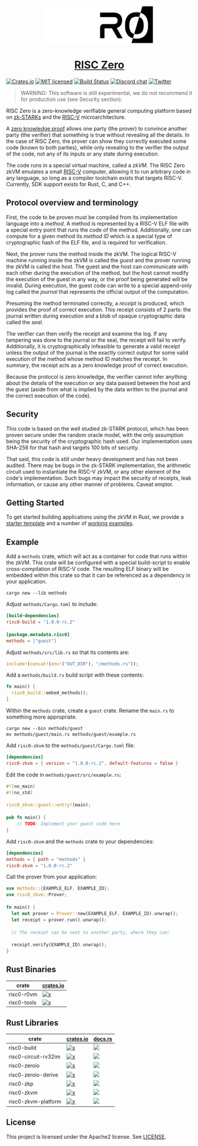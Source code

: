 <p align="center">
  <a href="https://risczero.com/#gh-dark-mode-only"><img src="docs/assets/Risc0-Logo_Horizontal.svg" height="100"></a>
  <a href="https://risczero.com/#gh-light-mode-only"><img src="docs/assets/Risc0-Logo_Horizontal_Inverted.svg" height="100"></a>
</p>

<h1 align="center"><a href="https://risczero.com">RISC Zero</a></h1>

[![Crates.io][crates-badge]][crates-url]
[![MIT licensed][licence-badge]][licence-url]
[![Build Status][actions-badge]][actions-url]
[![Discord chat][discord-badge]][discord-url]
[![Twitter][twitter-badge]][twitter-url]

[crates-badge]: https://img.shields.io/crates/v/risc0-zkvm?include_prerelease
[crates-url]: https://crates.io/crates/risc0-zkvm
[licence-badge]: https://img.shields.io/github/license/risc0/risc0?color=blue
[licence-url]: https://github.com/risc0/risc0/blob/main/LICENSE
[actions-badge]: https://img.shields.io/github/workflow/status/risc0/risc0/CI/main
[actions-url]: https://github.com/risc0/risc0/actions?query=workflow%3ACI+branch%3Amain
[discord-badge]: https://img.shields.io/discord/953703904086994974.svg?logo=discord&style=flat-square
[discord-url]: https://discord.gg/risczero
[twitter-badge]: https://img.shields.io/twitter/follow/risczero
[twitter-url]: https://twitter.com/risczero

[zk-proof]: https://en.wikipedia.org/wiki/Non-interactive_zero-knowledge_proof
[risc-v]: https://en.wikipedia.org/wiki/RISC-V
[crates.io]: https://crates.io

> WARNING: This software is still experimental, we do not recommend it for
> production use (see Security section).

RISC Zero is a zero-knowledge verifiable general computing platform based on
[zk-STARKs][zk-proof] and the [RISC-V] microarchitecture.

A [zero knowledge proof][zk-proof] allows one party (the prover) to convince
another party (the verifier) that something is true without revealing all the
details.  In the case of RISC Zero, the prover can show they correctly executed
some code (known to both parties), while only revealing to the verifier the
output of the code, not any of its inputs or any state during execution.

The code runs in a special virtual machine, called a *zkVM*.  The RISC Zero zkVM
emulates a small [RISC-V] computer, allowing it to run arbitrary code in any
language, so long as a compiler toolchain exists that targets RISC-V. Currently,
SDK support exists for Rust, C, and C++.

## Protocol overview and terminology

First, the code to be proven must be compiled from its implementation language
into a *method*.  A method is represented by a RISC-V ELF file with a special
entry point that runs the code of the method.  Additionally, one can compute for
a given method its *method ID* which is a special type of cryptographic hash of
the ELF file, and is required for verification.

Next, the prover runs the method inside the zkVM.  The logical RISC-V machine
running inside the zkVM is called the *guest* and the prover running the zkVM is
called the *host*.  The guest and the host can communicate with each other
during the execution of the method, but the host cannot modify the execution of
the guest in any way, or the proof being generated will be invalid. During
execution, the guest code can write to a special append-only log called the
*journal* that represents the official output of the computation.

Presuming the method terminated correctly, a *receipt* is produced, which
provides the proof of correct execution. This receipt consists of 2 parts: the
journal written during execution and a blob of opaque cryptographic data called
the *seal*.

The verifier can then verify the receipt and examine the log. If any tampering
was done to the journal or the seal, the receipt will fail to verify.
Additionally, it is cryptographically infeasible to generate a valid receipt
unless the output of the journal is the exactly correct output for some valid
execution of the method whose method ID matches the receipt. In summary, the
receipt acts as a zero knowledge proof of correct execution.

Because the protocol is zero knowledge, the verifier cannot infer anything about
the details of the execution or any data passed between the host and the guest
(aside from what is implied by the data written to the journal and the correct
execution of the code).

## Security

This code is based on the well studied zk-STARK protocol, which has been proven
secure under the random oracle model, with the only assumption being the
security of the cryptographic hash used.  Our implementation uses SHA-256 for
that hash and targets 100 bits of security.

That said, this code is still under heavy development and has not been audited.
There may be bugs in the zk-STARK implementation, the arithmetic circuit used to
instantiate the RISC-V zkVM, or any other element of the code's implementation.
Such bugs may impact the security of receipts, leak information, or cause any
other manner of problems.  Caveat emptor.

## Getting Started

To get started building applications using the zkVM in Rust, we provide a
[starter template](https://github.com/risc0/risc0-rust-starter) and a 
number of [working examples](https://github.com/risc0/risc0-rust-examples/).

## Example

Add a `methods` crate, which will act as a container for code that runs within
the zkVM. This crate will be configured with a special build-script to enable
cross-compilation of RISC-V code. The resulting ELF binary will be embedded
within this crate so that it can be referenced as a dependency in your
application.

```
cargo new --lib methods
```

Adjust `methods/Cargo.toml` to include:

```toml
[build-dependencies]
risc0-build = "1.0.0-rc.2"

[package.metadata.risc0]
methods = ["guest"]
```

Adjust `methods/src/lib.rs` so that its contents are:

```rust
include!(concat!(env!("OUT_DIR"), "/methods.rs"));
```

Add a `methods/build.rs` build script with these contents:

```rust
fn main() {
  risc0_build::embed_methods();
}
```

Within the `methods` crate, create a `guest` crate. Rename the `main.rs` to
something more appropriate.

```
cargo new --bin methods/guest
mv methods/guest/main.rs methods/guest/example.rs
```

Add `risc0-zkvm` to the `methods/guest/Cargo.toml` file:

```toml
[dependencies]
risc0-zkvm = { version = "1.0.0-rc.2", default-features = false }
```

Edit the code in `methods/guest/src/example.rs`:

```rust
#![no_main]
#![no_std]

risc0_zkvm::guest::entry!(main);

pub fn main() {
    // TODO: Implement your guest code here
}
```

Add `risc0-zkvm` and the `methods` crate to your dependencies:

```toml
[dependencies]
methods = { path = "methods" }
risc0-zkvm = "1.0.0-rc.2"
```

Call the prover from your application:

```rust
use methods::{EXAMPLE_ELF, EXAMPLE_ID};
use risc0_zkvm::Prover;

fn main() {
  let mut prover = Prover::new(EXAMPLE_ELF, EXAMPLE_ID).unwrap();
  let receipt = prover.run().unwrap();

  // The receipt can be sent to another party, where they can:

  receipt.verify(EXAMPLE_ID).unwrap();
}
```

## Rust Binaries

| crate       | [crates.io]                                                                                                   |
| ----------- | ------------------------------------------------------------------------------------------------------------- |
| risc0-r0vm  | [![x](https://img.shields.io/crates/v/risc0-r0vm?include_prereleases)](https://crates.io/crates/risc0-r0vm)   |
| risc0-tools | [![x](https://img.shields.io/crates/v/risc0-tools?include_prereleases)](https://crates.io/crates/risc0-tools) |

## Rust Libraries

| crate                | [crates.io]                                                                                                                     | [docs.rs](https://docs.rs)                                                                      |
| -------------------- | ------------------------------------------------------------------------------------------------------------------------------- | ----------------------------------------------------------------------------------------------- |
| risc0-build          | [![x](https://img.shields.io/crates/v/risc0-build?include_prereleases)](https://crates.io/crates/risc0-build)                   | [![](https://img.shields.io/docsrs/risc0-build)](https://docs.rs/risc0-build)                   |
| risc0-circuit-rv32im | [![x](https://img.shields.io/crates/v/risc0-circuit-rv32im?include_prereleases)](https://crates.io/crates/risc0-circuit-rv32im) | [![](https://img.shields.io/docsrs/risc0-circuit-rv32im)](https://docs.rs/risc0-circuit-rv32im) |
| risc0-zeroio         | [![x](https://img.shields.io/crates/v/risc0-zeroio?include_prereleases)](https://crates.io/crates/risc0-zeroio)                 | [![](https://img.shields.io/docsrs/risc0-zeroio)](https://docs.rs/risc0-zeroio)                 |
| risc0-zeroio-derive  | [![x](https://img.shields.io/crates/v/risc0-zeroio-derive?include_prereleases)](https://crates.io/crates/risc0-zeroio-derive)   | [![](https://img.shields.io/docsrs/risc0-zeroio-derive)](https://docs.rs/risc0-zeroio-derive)   |
| risc0-zkp            | [![x](https://img.shields.io/crates/v/risc0-zkp?include_prereleases)](https://crates.io/crates/risc0-zkp)                       | [![](https://img.shields.io/docsrs/risc0-zkp)](https://docs.rs/risc0-zkp)                       |
| risc0-zkvm           | [![x](https://img.shields.io/crates/v/risc0-zkvm?include_prereleases)](https://crates.io/crates/risc0-zkvm)                     | [![](https://img.shields.io/docsrs/risc0-zkvm)](https://docs.rs/risc0-zkvm)                     |
| risc0-zkvm-platform  | [![x](https://img.shields.io/crates/v/risc0-zkvm-platform?include_prereleases)](https://crates.io/crates/risc0-zkvm-platform)   | [![](https://img.shields.io/docsrs/risc0-zkvm-platform)](https://docs.rs/risc0-zkvm-platform)   |

## License

This project is licensed under the Apache2 license. See [LICENSE](LICENSE).
